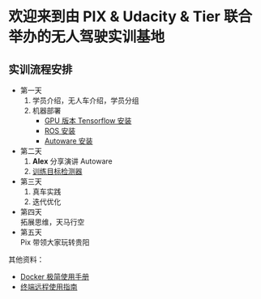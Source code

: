 # 欢迎来到由 PIX & Udacity & Tier 联合举办的无人驾驶实训基地
## 实训流程安排
- 第一天
    1. 学员介绍，无人车介绍，学员分组
    2. 机器部署
        - [GPU 版本 Tensorflow 安装](./tensorflow_gpu_install.md)
        - [ROS 安装](./ros_install.md)
        - [Autoware 安装](./autoware_install.md)
- 第二天
    1. **Alex** 分享演讲 Autoware
    2. [训练目标检测器](./tensorflow_api.md)
- 第三天
    1. 真车实践
    2. 迭代优化
- 第四天<br>
    拓展思维，天马行空
- 第五天<br>
    Pix 带领大家玩转贵阳
    
其他资料：
- [Docker 极简使用手册](./docker_simple_tutorial.md)
- [终端远程使用指南](./remote.md)
